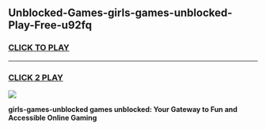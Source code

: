 
## Unblocked-Games-girls-games-unblocked-Play-Free-u92fq
<h3>
<a href="https://premium76.site?title=girls-games-unblocked&ref=17A">CLICK TO PLAY</a></h3>
<hr>

<h3>
<a href="https://premium76.site?title=girls-games-unblocked&ref=17A">CLICK 2 PLAY</a>
  
</h3>

<a href="https://premium76.site?title=girls-games-unblocked&ref=17A"><img src="https://clearcache.store/games.png"></a>


**girls-games-unblocked games unblocked: Your Gateway to Fun and Accessible Online Gaming**
